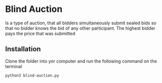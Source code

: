 # Blind Auction
Is a type of auction, that all bidders simultaneously submit sealed bids so that no bidder knows the bid of any other participant. The highest bidder pays the price that was submitted
## Installation
Clone the folder into yor computer and run the following command on the terminal
```bash
python3 blind-auction.py
```

